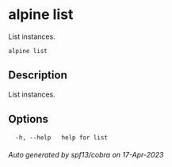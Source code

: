 # alpine list

List instances.

```
alpine list
```

## Description

List instances.

## Options

```
  -h, --help   help for list
```

###### Auto generated by spf13/cobra on 17-Apr-2023

